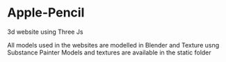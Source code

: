 # Apple-Pencil
3d website using Three Js

All models used in the websites are modelled in Blender and Texture usng Substance Painter
Models and textures are available in the static folder
